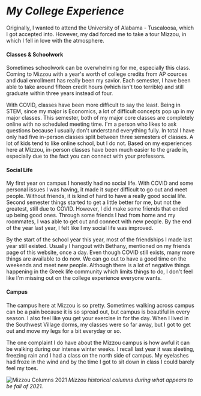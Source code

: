 # *My College Experience*

Originally, I wanted to attend the University of Alabama - Tuscaloosa, which I got accepted into. However, my dad forced me to take a tour Mizzou, in which I fell in love with the atmosphere.

#### Classes & Schoolwork
Sometimes schoolwork can be overwhelming for me, especially this class. Coming to Mizzou with a year's worth of college credits from AP cources and dual enrollment has really been my savior. Each semester, I have been able to take around fifteen credit hours (which isn't too terrible) and still graduate within three years instead of four. 

With COVID, classes have been more difficult to say the least. Being in STEM, since my major is Economics, a lot of difficult concepts pop up in my major classes. This semester, both of my major core classes are completely online with no scheduled meeting time. I'm a person who likes to ask questions because I usually don't understand everything fully. In total I have only had five in-person classes split between three semesters of classes. A lot of kids tend to like online school, but I do not. Based on my experiences here at Mizzou, in-person classes have been much easier to the grade in, especially due to the fact you can connect with your professors.

#### Social Life
My first year on campus I honestly had no social life. With COVID and some personal issues I was having, it made it super difficult to go out and meet people. Without friends, it is kind of hard to have a really good social life. Second semester things started to get a little better for me, but not the greatest, still due to COVID. However, I did make some friends that ended up being good ones. Through some friends I had from home and my roommates, I was able to get out and connect with new people. By the end of the year last year, I felt like I my social life was improved.

By the start of the school year this year, most of the friendships I made last year still existed. Usually I hangout with Bethany, mentioned on my friends page of this website, once a day. Even though COVID still exists, many more things are available to do now. We can go out to have a good time on the weekends and meet new people. Although there is a lot of negative things happening in the Greek life community which limits things to do, I don't feel like I'm missing out on the college experience everyone wants.

#### Campus
The campus here at Mizzou is so pretty. Sometimes walking across campus can be a pain because it is so spread out, but campus is beautiful in every season. I also feel like you get your exercise in for the day. When I lived in the Southwest Village dorms, my classes were so far away, but I got to get out and move my legs for a bit everyday or so. 

The one complaint I do have about the Mizzou campus is how awful it can be walking during our intense winter weeks. I recall last year it was sleeting, freezing rain and I had a class on the north side of campus. My eyelashes had froze in the wind and by the time I got to sit down in class I could barely feel my toes. 

![Mizzou Columns 2021](https://medicine.missouri.edu/sites/default/files/2021-03/130429CampusWalkJesseColumns18-800x450.jpg)
*Mizzou historical columns during what appears to be fall of 2021.*